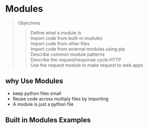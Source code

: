 # Modules

> Objectives
>> Define what a module is  
>> Import code from built-in modules  
>> Import code from other files  
>> Import code from external modules using pip  
>> Describe common module patterns  
>> Describe the request/response cycle HTTP  
>> Use the request module to make request to web apps  

## why Use Modules

- keep python files small
- Reuse code across multiply files by importing
- A module is just a python file

## Built in Modules Examples
